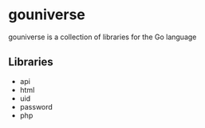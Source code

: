 # gouniverse

gouniverse is a collection of libraries for the Go language

## Libraries
- api
- html
- uid
- password
- php
